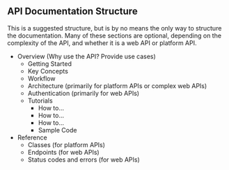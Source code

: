 ## API Documentation Structure

This is a suggested structure, but is by no means the only way to structure the documentation. Many of
these sections are optional, depending on the complexity of the API, and whether it is a web API or
platform API.

- Overview (Why use the API? Provide use cases)
  - Getting Started
  - Key Concepts
  - Workflow
  - Architecture (primarily for platform APIs or complex web APIs)
  - Authentication (primarily for web APIs)
  - Tutorials
    - How to…
    - How to…
    - How to…
    - Sample Code
- Reference
  - Classes (for platform APIs)
  - Endpoints (for web APIs)
  - Status codes and errors (for web APIs)
